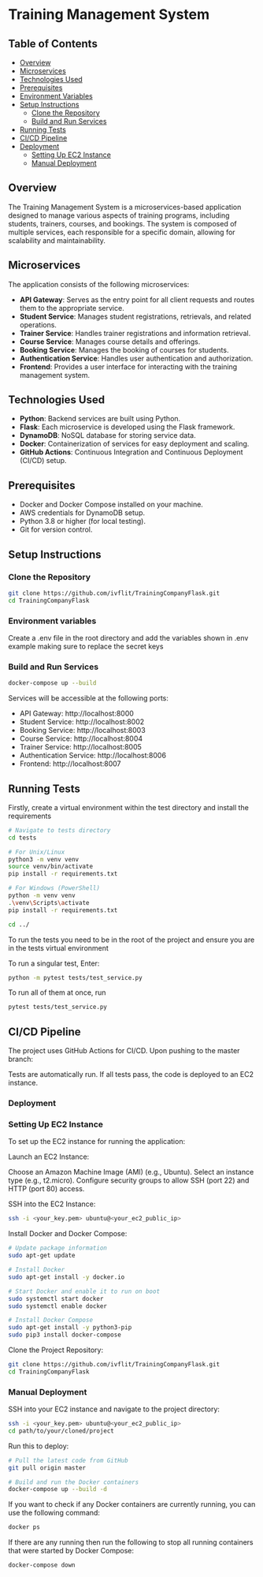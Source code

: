 # Training Management System

## Table of Contents
- [Overview](#overview)
- [Microservices](#microservices)
- [Technologies Used](#technologies-used)
- [Prerequisites](#prerequisites)
- [Environment Variables](#environment-variables)
- [Setup Instructions](#setup-instructions)
  - [Clone the Repository](#clone-the-repository)
  - [Build and Run Services](#build-and-run-services)
- [Running Tests](#running-tests)
- [CI/CD Pipeline](#cicd-pipeline)
- [Deployment](#deployment)
  - [Setting Up EC2 Instance](#setting-up-ec2-instance)
  - [Manual Deployment](#manual-deployment)

## Overview
The Training Management System is a microservices-based application designed to manage various aspects of training programs, including students, trainers, courses, and bookings. The system is composed of multiple services, each responsible for a specific domain, allowing for scalability and maintainability.

## Microservices
The application consists of the following microservices:

- **API Gateway**: Serves as the entry point for all client requests and routes them to the appropriate service.
- **Student Service**: Manages student registrations, retrievals, and related operations.
- **Trainer Service**: Handles trainer registrations and information retrieval.
- **Course Service**: Manages course details and offerings.
- **Booking Service**: Manages the booking of courses for students.
- **Authentication Service**: Handles user authentication and authorization.
- **Frontend**: Provides a user interface for interacting with the training management system.

## Technologies Used
- **Python**: Backend services are built using Python.
- **Flask**: Each microservice is developed using the Flask framework.
- **DynamoDB**: NoSQL database for storing service data.
- **Docker**: Containerization of services for easy deployment and scaling.
- **GitHub Actions**: Continuous Integration and Continuous Deployment (CI/CD) setup.

## Prerequisites
- Docker and Docker Compose installed on your machine.
- AWS credentials for DynamoDB setup.
- Python 3.8 or higher (for local testing).
- Git for version control.

## Setup Instructions

### Clone the Repository
```bash
git clone https://github.com/ivflit/TrainingCompanyFlask.git
cd TrainingCompanyFlask
```

### Environment variables

Create a .env file in the root directory and add the variables shown in .env example making sure to replace the secret keys

### Build and Run Services

```bash
docker-compose up --build
```

Services will be accessible at the following ports:

- API Gateway: http://localhost:8000
- Student Service: http://localhost:8002
- Booking Service: http://localhost:8003
- Course Service: http://localhost:8004
- Trainer Service: http://localhost:8005
- Authentication Service: http://localhost:8006
- Frontend: http://localhost:8007

## Running Tests

Firstly, create a virtual environment within the test directory and install the requirements 

```bash
# Navigate to tests directory
cd tests

# For Unix/Linux
python3 -m venv venv
source venv/bin/activate
pip install -r requirements.txt

# For Windows (PowerShell)
python -m venv venv
.\venv\Scripts\activate
pip install -r requirements.txt

cd ../
```

To run the tests you need to be in the root of the project and ensure you are in the tests virtual environment

To run a singular test, Enter:

```bash
python -m pytest tests/test_service.py
```

To run all of them at once, run

```bash
pytest tests/test_service.py
```

## CI/CD Pipeline

The project uses GitHub Actions for CI/CD. Upon pushing to the master branch:

Tests are automatically run.
If all tests pass, the code is deployed to an EC2 instance.

### Deployment

### Setting Up EC2 Instance
To set up the EC2 instance for running the application:

Launch an EC2 Instance:

Choose an Amazon Machine Image (AMI) (e.g., Ubuntu).
Select an instance type (e.g., t2.micro).
Configure security groups to allow SSH (port 22) and HTTP (port 80) access.

SSH into the EC2 Instance:
```bash
ssh -i <your_key.pem> ubuntu@<your_ec2_public_ip>

```
Install Docker and Docker Compose:

```bash
# Update package information
sudo apt-get update

# Install Docker
sudo apt-get install -y docker.io

# Start Docker and enable it to run on boot
sudo systemctl start docker
sudo systemctl enable docker

# Install Docker Compose
sudo apt-get install -y python3-pip
sudo pip3 install docker-compose
```

Clone the Project Repository:

```bash
git clone https://github.com/ivflit/TrainingCompanyFlask.git
cd TrainingCompanyFlask
```

### Manual Deployment

SSH into your EC2 instance and navigate to the project directory:

```bash
ssh -i <your_key.pem> ubuntu@<your_ec2_public_ip>
cd path/to/your/cloned/project
```

Run this to deploy:

```bash
# Pull the latest code from GitHub
git pull origin master

# Build and run the Docker containers
docker-compose up --build -d
```

If you want to check if any Docker containers are currently running, you can use the following command:

```bash
docker ps
```

If there are any running then run the following to stop all running containers that were started by Docker Compose:

```bash
docker-compose down
```